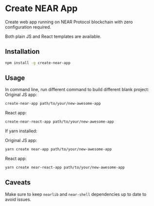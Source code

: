 # Create NEAR App

Create web app running on NEAR Protocol blockchain with zero configuration required.

Both plain JS and React templates are available.

## Installation

```bash
npm install -g create-near-app
```

## Usage

In command line, run different command to build different blank project:
Original JS app:
```bash
create-near-app path/to/your/new-awesome-app
```
React app:
```bash
create-near-react-app path/to/your/new-awesome-app
```

If yarn installed:

Original JS app:
```bash
yarn create near-app path/to/your/new-awesome-app
```
React app:
```bash
yarn create near-react-app path/to/your/new-awesome-app
```

## Caveats

Make sure to keep `nearlib` and `near-shell` dependencies up to date to avoid issues.
